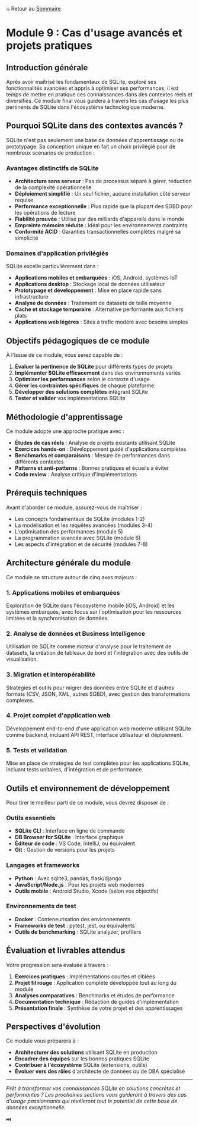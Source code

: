 🔝 Retour au [Sommaire](/SOMMAIRE.md)

# Module 9 : Cas d'usage avancés et projets pratiques

## Introduction générale

Après avoir maîtrisé les fondamentaux de SQLite, exploré ses fonctionnalités avancées et appris à optimiser ses performances, il est temps de mettre en pratique ces connaissances dans des contextes réels et diversifiés. Ce module final vous guidera à travers les cas d'usage les plus pertinents de SQLite dans l'écosystème technologique moderne.

## Pourquoi SQLite dans des contextes avancés ?

SQLite n'est pas seulement une base de données d'apprentissage ou de prototypage. Sa conception unique en fait un choix privilégié pour de nombreux scénarios de production :

### Avantages distinctifs de SQLite

- **Architecture sans serveur** : Pas de processus séparé à gérer, réduction de la complexité opérationnelle
- **Déploiement simplifié** : Un seul fichier, aucune installation côté serveur requise
- **Performance exceptionnelle** : Plus rapide que la plupart des SGBD pour les opérations de lecture
- **Fiabilité prouvée** : Utilisé par des milliards d'appareils dans le monde
- **Empreinte mémoire réduite** : Idéal pour les environnements contraints
- **Conformité ACID** : Garanties transactionnelles complètes malgré sa simplicité

### Domaines d'application privilégiés

SQLite excelle particulièrement dans :

- **Applications mobiles et embarquées** : iOS, Android, systèmes IoT
- **Applications desktop** : Stockage local de données utilisateur
- **Prototypage et développement** : Mise en place rapide sans infrastructure
- **Analyse de données** : Traitement de datasets de taille moyenne
- **Cache et stockage temporaire** : Alternative performante aux fichiers plats
- **Applications web légères** : Sites à trafic modéré avec besoins simples

## Objectifs pédagogiques de ce module

À l'issue de ce module, vous serez capable de :

1. **Évaluer la pertinence de SQLite** pour différents types de projets
2. **Implémenter SQLite efficacement** dans des environnements variés
3. **Optimiser les performances** selon le contexte d'usage
4. **Gérer les contraintes spécifiques** de chaque plateforme
5. **Développer des solutions complètes** intégrant SQLite
6. **Tester et valider** vos implémentations SQLite

## Méthodologie d'apprentissage

Ce module adopte une approche pratique avec :

- **Études de cas réels** : Analyse de projets existants utilisant SQLite
- **Exercices hands-on** : Développement guidé d'applications complètes
- **Benchmarks et comparaisons** : Mesure de performances dans différents contextes
- **Patterns et anti-patterns** : Bonnes pratiques et écueils à éviter
- **Code review** : Analyse critique d'implémentations

## Prérequis techniques

Avant d'aborder ce module, assurez-vous de maîtriser :

- Les concepts fondamentaux de SQLite (modules 1-2)
- La modélisation et les requêtes avancées (modules 3-4)
- L'optimisation des performances (module 5)
- La programmation avancée avec SQLite (module 6)
- Les aspects d'intégration et de sécurité (modules 7-8)

## Architecture générale du module

Ce module se structure autour de cinq axes majeurs :

### 1. Applications mobiles et embarquées
Exploration de SQLite dans l'écosystème mobile (iOS, Android) et les systèmes embarqués, avec focus sur l'optimisation pour les ressources limitées et la synchronisation de données.

### 2. Analyse de données et Business Intelligence
Utilisation de SQLite comme moteur d'analyse pour le traitement de datasets, la création de tableaux de bord et l'intégration avec des outils de visualisation.

### 3. Migration et interopérabilité
Stratégies et outils pour migrer des données entre SQLite et d'autres formats (CSV, JSON, XML, autres SGBD), avec gestion des transformations complexes.

### 4. Projet complet d'application web
Développement end-to-end d'une application web moderne utilisant SQLite comme backend, incluant API REST, interface utilisateur et déploiement.

### 5. Tests et validation
Mise en place de stratégies de test complètes pour les applications SQLite, incluant tests unitaires, d'intégration et de performance.

## Outils et environnement de développement

Pour tirer le meilleur parti de ce module, vous devrez disposer de :

### Outils essentiels
- **SQLite CLI** : Interface en ligne de commande
- **DB Browser for SQLite** : Interface graphique
- **Éditeur de code** : VS Code, IntelliJ, ou équivalent
- **Git** : Gestion de versions pour les projets

### Langages et frameworks
- **Python** : Avec sqlite3, pandas, flask/django
- **JavaScript/Node.js** : Pour les projets web modernes
- **Outils mobile** : Android Studio, Xcode (selon vos objectifs)

### Environnements de test
- **Docker** : Conteneurisation des environnements
- **Frameworks de test** : pytest, jest, ou équivalents
- **Outils de benchmarking** : SQLite analyzer, profilers

## Évaluation et livrables attendus

Votre progression sera évaluée à travers :

1. **Exercices pratiques** : Implémentations courtes et ciblées
2. **Projet fil rouge** : Application complète développée tout au long du module
3. **Analyses comparatives** : Benchmarks et études de performance
4. **Documentation technique** : Rédaction de guides d'implémentation
5. **Présentation finale** : Synthèse de votre projet et des apprentissages

## Perspectives d'évolution

Ce module vous préparera à :

- **Architecturer des solutions** utilisant SQLite en production
- **Encadrer des équipes** sur les bonnes pratiques SQLite
- **Contribuer à l'écosystème** SQLite (extensions, outils)
- **Évoluer vers des rôles** d'architecte de données ou de DBA spécialisé

---

*Prêt à transformer vos connaissances SQLite en solutions concrètes et performantes ? Les prochaines sections vous guideront à travers des cas d'usage passionnants qui révéleront tout le potentiel de cette base de données exceptionnelle.*

⏭️
